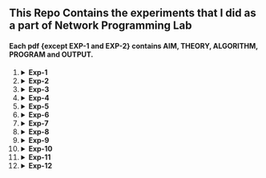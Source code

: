 This Repo Contains the experiments that I did as a part of Network Programming Lab
---
#### Each pdf {except EXP-1 and EXP-2} contains AIM, THEORY, ALGORITHM, PROGRAM and OUTPUT. ####

  1. <details>
           <summary><b>Exp-1</b></summary>
           <p><b>Familiarization of Network configuration files and Networking Commands in Linux.</b></p>
           <a href="https://github.com/AMP0075/NW-Lab/blob/main/PDF/Ananthu%20Exp-1.pdf">PDF</a>
     </details>
  2. <details>
           <summary><b>Exp-2</b></summary>
           <p><b>Familiarization of System Calls used for Operating system and Network Programming in Linux.</b></p>
           <a href="https://github.com/AMP0075/NW-Lab/blob/main/PDF/Ananthu%20Exp-2.pdf">PDF</a>
     </details>
  3. <details>
           <summary><b>Exp-3</b></summary>
           <p><b>Write a program to implement the First Readers-Writers Problem.</b></p>
           <a href="https://github.com/AMP0075/NW-Lab/blob/main/PDF/Ananthu%20Exp-3.pdf">PDF</a>
     </details>
  4. <details>
           <summary><b>Exp-4</b></summary>
           <p><b>i. Write a program to create a child process a print the parent and child id.</b></p>
           <p><b>ii. Write a multithreaded program in python such that Thread1 finds the square of a number and Thread2 finds the factorial of a number.</b></p>
           <a href="https://github.com/AMP0075/NW-Lab/blob/main/PDF/Ananthu%20Exp-4.pdf">PDF</a>
     </details>    
  5. <details>
           <summary><b>Exp-5</b></summary>
           <p><b>Implement Client-Server communication using Socket Programming and TCP as transport layer protocol.</b></p>
           <a href="https://github.com/AMP0075/NW-Lab/blob/main/PDF/Ananthu%20Exp-5.pdf">PDF</a>
     </details>
  6. <details>
           <summary><b>Exp-6</b></summary>
           <p><b>Implement Client-Server communication using Socket Programming and UDP as transport layer protocol.</b></p>
           <a href="https://github.com/AMP0075/NW-Lab/blob/main/PDF/Ananthu%20Exp-6.pdf">PDF</a>
     </details>
  7. <details>
           <summary><b>Exp-7</b></summary>
           <p><b>Write a program  for Inter Process Communication using PIPE, Message Queue and Shared Memory.</b></p>
           <a href="https://github.com/AMP0075/NW-Lab/blob/main/PDF/Ananthu%20Exp-7.pdf">PDF</a>
     </details>
  8. <details>
           <summary><b>Exp-8</b></summary>
           <p><b>Implement a multi user chat server using TCP as transport layer protocol.</b></p>
           <a href="https://github.com/AMP0075/NW-Lab/blob/main/PDF/Ananthu%20Exp-8.pdf">PDF</a>
     </details>
  9. <details>
           <summary><b>Exp-9</b></summary>
           <p><b>Implement Concurrent Time Server application using UDP to execute the program at remoteserver. Client sends a time request to the server, server sends its system time back to the client. Client displays the result.</b></p>
           <a href="https://github.com/AMP0075/NW-Lab/blob/main/PDF/Ananthu%20Exp-9.pdf">PDF</a>
     </details>
  10. <details>
           <summary><b>Exp-10</b></summary>
           <p><b>Implement Simple Mail Transfer Protocol.</b></p>
           <a href="https://github.com/AMP0075/NW-Lab/blob/main/PDF/Ananthu%20Exp-10.pdf">PDF</a>
      </details>
  11. <details>
           <summary><b>Exp-11</b></summary>
           <p><b>Develop concurrent file server which will provide the file requested by client if it exists. If not server sends appropriate message to the client. Server should also send its process ID (PID) to clients for display along with file or the message.</b></p>
           <a href="https://github.com/AMP0075/NW-Lab/blob/main/PDF/Ananthu%20Exp-11.pdf">PDF</a>
      </details>
  12. <details>
           <summary><b>Exp-12</b></summary>
           <p><b>Design and configure a network with multiple subnets with wired and wireless LANs using required network devices. Configure the following services in the network- TELNET, SSH, FTP server, Web server, File server, DHCP server and DNS server.</b></b></p>
           <a href="https://github.com/AMP0075/NW-Lab/blob/main/PDF/Ananthu%20Exp-12.pdf">PDF</a>
      </details>
